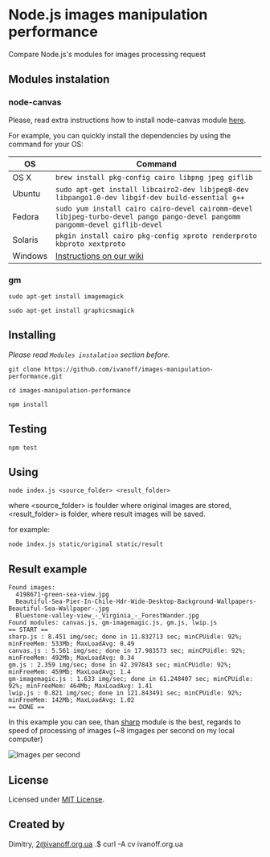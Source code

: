 # Node.js images manipulation performance

Compare Node.js's modules for images processing request 

## Modules instalation

### node-canvas

Please, read extra instructions how to install node-canvas module [here](https://github.com/Automattic/node-canvas).

For example, you can quickly install the dependencies by using the command for your OS:

OS | Command
----- | -----
OS X | `brew install pkg-config cairo libpng jpeg giflib`
Ubuntu | `sudo apt-get install libcairo2-dev libjpeg8-dev libpango1.0-dev libgif-dev build-essential g++`
Fedora | `sudo yum install cairo cairo-devel cairomm-devel libjpeg-turbo-devel pango pango-devel pangomm pangomm-devel giflib-devel`
Solaris | `pkgin install cairo pkg-config xproto renderproto kbproto xextproto`
Windows | [Instructions on our wiki](https://github.com/Automattic/node-canvas/wiki/Installation---Windows)

### gm

`sudo apt-get install imagemagick`

`sudo apt-get install graphicsmagick`


## Installing

*Please read `Modules instalation` section before.*

`git clone https://github.com/ivanoff/images-manipulation-performance.git`

`cd images-manipulation-performance`

`npm install`


## Testing

`npm test`


## Using

`node index.js <source_folder> <result_folder>`

where <source_folder> is foulder where original images are stored, <result_folder> is folder, where result images will be saved.

for example:

`node index.js static/original static/result`

## Result example

```
Found images:
  4198671-green-sea-view.jpg
  Beautiful-Sea-Pier-In-Chile-Hdr-Wide-Desktop-Background-Wallpapers-Beautiful-Sea-Wallpaper-.jpg
  Bluestone-valley-view_-_Virginia_-_ForestWander.jpg
Found modules: canvas.js, gm-imagemagic.js, gm.js, lwip.js
== START ==
sharp.js : 8.451 img/sec; done in 11.832713 sec; minCPUidle: 92%; minFreeMem: 533Mb; MaxLoadAvg: 0.49
canvas.js : 5.561 img/sec; done in 17.983573 sec; minCPUidle: 92%; minFreeMem: 492Mb; MaxLoadAvg: 0.34
gm.js : 2.359 img/sec; done in 42.397843 sec; minCPUidle: 92%; minFreeMem: 459Mb; MaxLoadAvg: 1.4
gm-imagemagic.js : 1.633 img/sec; done in 61.248407 sec; minCPUidle: 92%; minFreeMem: 464Mb; MaxLoadAvg: 1.41
lwip.js : 0.821 img/sec; done in 121.843491 sec; minCPUidle: 92%; minFreeMem: 142Mb; MaxLoadAvg: 1.02
== DONE ==
```

In this example you can see, than [sharp](http://sharp.dimens.io/en/stable/) module is the best, regards to speed of processing of images (~8 imgages per second on my local computer)

![Images per second](https://raw.githubusercontent.com/ivanoff/images-manipulation-performance/master/static/modules_images.png)


## License

Licensed under [MIT License](LICENSE).


## Created by

Dimitry, 2@ivanoff.org.ua .$ curl -A cv ivanoff.org.ua
